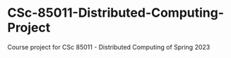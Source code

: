 # CSc-85011-Distributed-Computing-Project
Course project for CSc 85011 - Distributed Computing of Spring 2023
